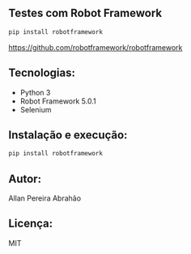 ## Testes com Robot Framework

```bash
pip install robotframework
```
https://github.com/robotframework/robotframework

## Tecnologias:

- Python 3
- Robot Framework  5.0.1
- Selenium 

## Instalação e execução:

```bash
pip install robotframework
```

## Autor:

Allan Pereira Abrahão

## Licença:

MIT
